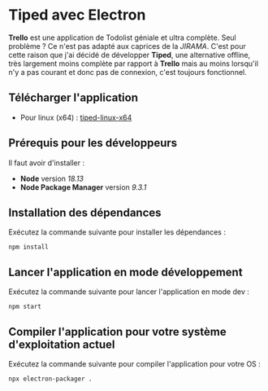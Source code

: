 # Tiped avec Electron

**Trello** est une application de Todolist géniale et ultra complète. Seul problème ? Ce n'est pas adapté aux caprices de la *JIRAMA*. C'est pour cette raison que j'ai décidé de développer **Tiped**, une alternative offline, très largement moins complète par rapport à **Trello** mais au moins lorsqu'il n'y a pas courant et donc pas de connexion, c'est toujours fonctionnel.

## Télécharger l'application

* Pour linux (x64) : [tiped-linux-x64](https://drive.google.com/file/d/1f40lA4QIAqbm6nC83YZw3arOhgrGjCN7/view?usp=share_link)

## Prérequis pour les développeurs

Il faut avoir d'installer :

* **Node** version *18.13*
* **Node Package Manager** version *9.3.1*

## Installation des dépendances

Exécutez la commande suivante pour installer les dépendances :

`npm install`

## Lancer l'application en mode développement

Exécutez la commande suivante pour lancer l'application en mode dev :

`npm start`

## Compiler l'application pour votre système d'exploitation actuel

Exécutez la commande suivante pour compiler l'application pour votre OS :

`npx electron-packager .`